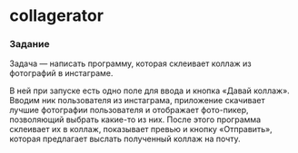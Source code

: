 # collagerator #

### Задание ###

Задача — написать программу, которая склеивает коллаж из фотографий в инстаграме. 

В ней при запуске есть одно поле для ввода и кнопка «Давай коллаж». Вводим ник пользователя из инстаграма, приложение скачивает лучшие фотографии пользователя и отображает фото-пикер, позволяющий выбрать какие-то из них. После этого программа склеивает их в коллаж, показывает превью и кнопку «Отправить», которая предлагает выслать полученный коллаж на почту.
